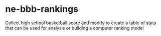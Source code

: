# ne-bbb-rankings
Collect high school basketball score and modify to create a table of stats that can be used for analysis or building a computer ranking model
